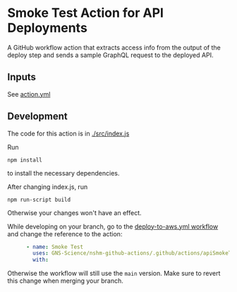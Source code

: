 # Smoke Test Action for API Deployments

A GitHub workflow action that extracts access info from the output of the deploy step and sends a sample GraphQL request to the deployed API.

## Inputs

See [action.yml](./action.yml)

## Development

The code for this action is in [./src/index.js](./src/index.js)

Run

```shell
npm install
```

to install the necessary dependencies.


After changing index.js, run

```shell
npm run-script build 
```

Otherwise your changes won't have an effect.

While developing on your branch, go to the [deploy-to-aws.yml workflow](../../workflows/deploy-to-aws.yml) and change the reference to the action:

```yaml
      - name: Smoke Test
        uses: GNS-Science/nshm-github-actions/.github/actions/apiSmokeTest@feature/my-branch-name
        with:
```

Otherwise the workflow will still use the `main` version. Make sure to revert this change when merging your branch.
